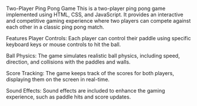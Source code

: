 Two-Player Ping Pong Game
This is a two-player ping pong game implemented using HTML, CSS, and JavaScript. It provides an interactive and competitive gaming experience where two players can compete against each other in a classic ping pong match.

Features
Player Controls: Each player can control their paddle using specific keyboard keys or mouse controls to hit the ball.

Ball Physics: The game simulates realistic ball physics, including speed, direction, and collisions with the paddles and walls.

Score Tracking: The game keeps track of the scores for both players, displaying them on the screen in real-time.

Sound Effects: Sound effects are included to enhance the gaming experience, such as paddle hits and score updates.
